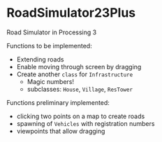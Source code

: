 # RoadSimulator23Plus
Road Simulator in Processing 3

Functions to be implemented:

- Extending roads
- Enable moving through screen by dragging
- Create another `class` for `Infrastructure`
  - Magic numbers!
  - subclasses: `House`, `Village`, `ResTower`

Functions preliminary implemented:

- clicking two points on a map to create roads
- spawning of `Vehicles` with registration numbers
- viewpoints that allow dragging
